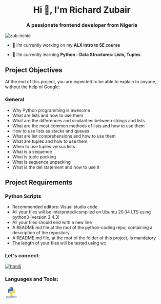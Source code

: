 <h1 align="center">Hi 👋, I'm Richard Zubair</h1>
<h3 align="center">A passionate frontend developer from Nigeria</h3>

<p align="left"> <img src="https://komarev.com/ghpvc/?username=zub-richie&label=Profile%20views&color=0e75b6&style=flat" alt="zub-richie" /> </p>

- 🔭 I’m currently working on my **ALX intro to SE course**

- 🌱 I’m currently learning **Python - Data Structures: Lists, Tuples**
<h2 align="left">Project Objectives</h2>
<p align="left">At the end of this project, you are expected to be able to explain to anyone, without the help of Google:
<h3>General</h3>
<ul>
    <li>Why Python programming is awesome</li>
    <li>What are lists and how to use them</li>
    <li>What are the differences and similarities between strings and lists</li>
    <li>What are the most common methods of lists and how to use them</li>
    <li>How to use lists as stacks and queues</li>
    <li>What are list comprehensions and how to use them</li>
    <li>What are tuples and how to use them</li>
    <li>When to use tuples versus lists</li>
    <li>What is a sequence</li>
    <li>What is tuple packing</li>
    <li>What is sequence unpacking</li>
    <li>What is the del statement and how to use it</li>
        
</ul>

<h2 align="left">Project Requirements</h2>

<h3>Python Scripts</h3>
<ul>
    <li>Recommended editors: Visual studio code</li>
    <li>All your files will be interpreted/compiled on Ubuntu 20.04 LTS using python3 (version 3.4.3)</li>
    <li>All your files should end with a new line</li>
    <li>A README.md file at the root of the python-coding repo, containing a description of the repository</li>
    <li>A README.md file, at the root of the folder of this project, is mandatory</li>
    <li>The length of your files will be tested using wc</li>
</ul>


<h3 align="left">Let's connect:</h3>
<p align="left"> <a href="https://www.linkedin.com/in/zubair-richard" target="_blank" rel="noreferrer"> <img src="https://static.vecteezy.com/system/resources/previews/018/930/587/original/linkedin-logo-linkedin-icon-transparent-free-png.png" alt="html5" width="50" height="50"/> </a> </p>


<h3 align="left">Languages and Tools:</h3>
<p align="left"> <a href="https://www.w3.org/python/" target="_blank" rel="noreferrer"> <img src="https://raw.githubusercontent.com/devicons/devicon/master/icons/python/python-original-wordmark.svg" alt="html5" width="40" height="40"/> </a> </p>
